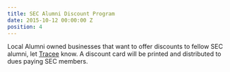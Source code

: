 ```yaml
---
title: SEC Alumni Discount Program
date: 2015-10-12 00:00:00 Z
position: 4
---
```


Local Alumni owned businesses that want to offer discounts to fellow SEC alumni, let [Tracee](mailto:nolagirl@hotmail.com) know. A discount card will be printed and distributed to dues paying SEC members.